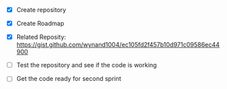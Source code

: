 - [x] Create repository
- [x] Create Roadmap
- [x] Related Reposity: https://gist.github.com/wynand1004/ec105fd2f457b10d971c09586ec44900
- [ ] Test the repository and see if the code is working
- [ ] Get the code ready for second sprint

